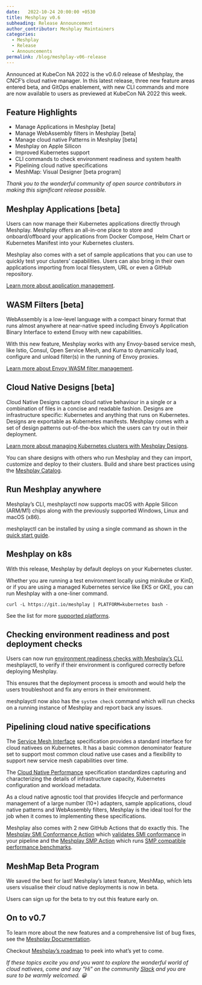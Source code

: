 ```yaml
---
date:   2022-10-24 20:00:00 +0530
title: Meshplay v0.6
subheading: Release Announcement
author_contributor: Meshplay Maintainers
categories:
  - Meshplay
  - Release
  - Announcements
permalink: /blog/meshplay-v06-release
---
```


Announced at KubeCon NA 2022 is the v0.6.0 release of Meshplay, the CNCF’s cloud native manager. In this latest release, three new feature areas entered beta, and GitOps enablement, with new CLI commands and more are now available to users as previewed at KubeCon NA 2022 this week.

## Feature Highlights

- Manage Applications in Meshplay [beta]
- Manage WebAssembly filters in Meshplay [beta]
- Manage cloud native Patterns in Meshplay [beta]
- Meshplay on Apple Silicon
- Improved Kubernetes support
- CLI commands to check environment readiness and system health
- Pipelining cloud native specifications
- MeshMap: Visual Designer [beta program]

_Thank you to the wonderful community of open source contributors in making this significant release possible._

## Meshplay Applications [beta]

Users can now manage their Kubernetes applications directly through Meshplay. Meshplay offers an all-in-one place to store and onboard/offboard your applications from Docker Compose, Helm Chart or Kubernetes Manifest  into your Kubernetes clusters.

Meshplay also comes with a set of sample applications that you can use to quickly test your clusters’ capabilities. Users can also bring in their own applications importing from local filesystem, URL or even a GitHub repository.

[Learn more about application management](https://meshplay.github.io/docs/functionality/filter-management).

## WASM Filters [beta]

WebAssembly is a low-level language with a compact binary format that runs almost anywhere at near-native speed including Envoy’s Application Binary Interface to extend Envoy with new capabilities.

With this new feature, Meshplay works with any Envoy-based service mesh, like Istio, Consul, Open Service Mesh, and Kuma to dynamically load, configure and unload filter(s) in the running of Envoy proxies.

[Learn more about Envoy WASM filter management](https://meshplay.github.io/docs/functionality/filter-management).

## Cloud Native Designs [beta]

Cloud Native Designs capture cloud native behaviour in a single or a combination of files in a concise and readable fashion. Designs are infrastructure specific: Kubernetes and anything that runs on Kubernetes. Designs are exportable as Kubernetes manifests. Meshplay comes with a set of design patterns out-of-the-box which the users can try out in their deployment.

[Learn more about managing Kubernetes clusters with Meshplay Designs](https://meshplay.github.io/docs/functionality/pattern-management).

You can share designs with others who run Meshplay and they can import, customize and deploy to their clusters. Build and share best practices using the [Meshplay Catalog](/catalog).

## Run Meshplay anywhere

Meshplay’s CLI, meshplayctl now supports macOS with Apple Silicon (ARM/M1) chips along with the previously supported Windows, Linux and macOS (x86).

meshplayctl can be installed by using a single command as shown in the [quick start guide](https://meshplay.github.io/docs/installation/quick-start).

## Meshplay on k8s

With this release, Meshplay by default deploys on your Kubernetes cluster.

Whether you are running a test environment locally using minikube or KinD, or if you are using a managed Kubernetes service like EKS or GKE, you can run Meshplay with a one-liner command.

```
curl -L https://git.io/meshplay | PLATFORM=kubernetes bash -
```

See the list for more [supported platforms](https://meshplay.github.io/docs/installation/platforms).

## Checking environment readiness and post deployment checks

Users can now run [environment readiness checks with Meshplay’s CLI](TBD), meshplayctl, to verify if their environment is configured correctly before deploying Meshplay.

This ensures that the deployment process is smooth and would help the users troubleshoot and fix any errors in their environment.

meshplayctl now also has the `system check` command which will run checks on a running instance of Meshplay and report back any issues.

## Pipelining cloud native specifications

The [Service Mesh Interface](https://smi-spec.io/) specification provides a standard interface for cloud nativees on Kubernetes. It has a basic common denominator feature set to support most common cloud native use cases and a flexibility to support new service mesh capabilities over time.

The [Cloud Native Performance](https://smp-spec.io/) specification standardizes capturing and characterizing the details of infrastructure capacity, Kubernetes configuration and workload metadata.

As a cloud native agnostic tool that provides lifecycle and performance management of a large number (10+) adapters, sample applications, cloud native patterns and WebAssembly filters, Meshplay is the ideal tool for the job when it comes to implementing these specifications.

Meshplay also comes with 2 new GitHub Actions that do exactly this. The [Meshplay SMI Conformance Action](https://github.com/khulnasoft/meshplay-smi-conformance-action) which [validates SMI conformance](https://meshplay.github.io/blog/validating-smi-conformance-with-meshplay) in your pipeline and the [Meshplay SMP Action](https://github.com/khulnasoft/meshplay-smp-action) which runs [SMP compatible performance benchmarks](https://meshplay.github.io/docs/functionality/performance-management).

## MeshMap Beta Program

We saved the best for last! Meshplay’s latest feature, MeshMap, which lets users visualise their cloud native deployments is now in beta.

Users can sign up for the beta to try out this feature early on.

## On to v0.7

To learn more about the new features and a comprehensive list of bug fixes, see the [Meshplay Documentation](https://meshplay.github.io/docs/docs/project/releases).

Checkout [Meshplay’s roadmap](https://github.com/meshplay/meshplay/blob/master/ROADMAP.md) to peek into what’s yet to come.

_If these topics excite you and you want to explore the wonderful world of cloud nativees, come and say "Hi" on the community [Slack](https://slack.meshplay.github.io/) and you are sure to be warmly welcomed. 😀_